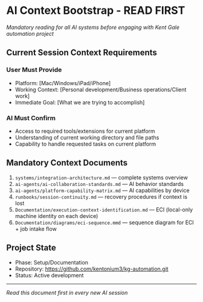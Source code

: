 # AI Context Bootstrap - READ FIRST

*Mandatory reading for all AI systems before engaging with Kent Gale automation project*

## Current Session Context Requirements

### User Must Provide
- Platform: [Mac/Windows/iPad/iPhone]
- Working Context: [Personal development/Business operations/Client work]
- Immediate Goal: [What we are trying to accomplish]

### AI Must Confirm
- Access to required tools/extensions for current platform
- Understanding of current working directory and file paths
- Capability to handle requested tasks on current platform

## Mandatory Context Documents

1. `systems/integration-architecture.md` — complete systems overview
2. `ai-agents/ai-collaboration-standards.md` — AI behavior standards
3. `ai-agents/platform-capability-matrix.md` — AI capabilities by device
4. `runbooks/session-continuity.md` — recovery procedures if context is lost
5. `Documentation/execution-context-identification.md` — ECI (local-only machine identity on each device)
6. `Documentation/diagrams/eci-sequence.mmd` — sequence diagram for ECI + job intake flow

## Project State
- Phase: Setup/Documentation
- Repository: https://github.com/kentonium3/kg-automation.git
- Status: Active development

---
*Read this document first in every new AI session*
